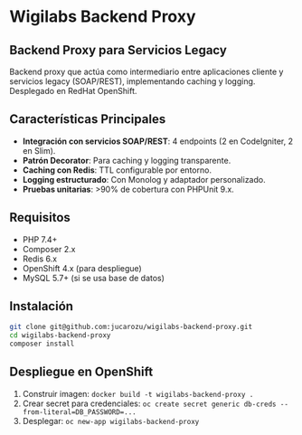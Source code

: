 # Wigilabs Backend Proxy

## Backend Proxy para Servicios Legacy

Backend proxy que actúa como intermediario entre aplicaciones cliente y servicios legacy (SOAP/REST), implementando caching y logging. Desplegado en RedHat OpenShift.

## Características Principales
- **Integración con servicios SOAP/REST**: 4 endpoints (2 en CodeIgniter, 2 en Slim).
- **Patrón Decorator**: Para caching y logging transparente.
- **Caching con Redis**: TTL configurable por entorno.
- **Logging estructurado**: Con Monolog y adaptador personalizado.
- **Pruebas unitarias**: >90% de cobertura con PHPUnit 9.x.

## Requisitos
- PHP 7.4+
- Composer 2.x
- Redis 6.x
- OpenShift 4.x (para despliegue)
- MySQL 5.7+ (si se usa base de datos)

## Instalación
```bash
git clone git@github.com:jucarozu/wigilabs-backend-proxy.git
cd wigilabs-backend-proxy
composer install
```

## Despliegue en OpenShift
1. Construir imagen: `docker build -t wigilabs-backend-proxy .`
2. Crear secret para credenciales: `oc create secret generic db-creds --from-literal=DB_PASSWORD=...`
3. Desplegar: `oc new-app wigilabs-backend-proxy`
